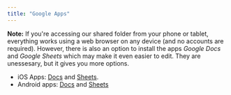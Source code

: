 ```yaml
---
title: "Google Apps"
---
```


**Note:** If you're accessing our shared folder from your phone or tablet, everything works using a web browser on any device (and no accounts are required).  However, there is also an option to install the apps _Google Docs_ and _Google Sheets_ which may make it even easier to edit. They are unessesary, but it gives you more options.

-   iOS Apps: [Docs](https://itunes.apple.com/app/apple-store/id842842640?pt=9008&ct=docs_hc&mt=8) and [Sheets](https://itunes.apple.com/us/app/google-sheets/id842849113?mt%3D8).
-   Android apps: [Docs](https://play.google.com/store/apps/details?id=com.google.android.apps.docs.editors.docs)  and [Sheets](https://play.google.com/store/apps/details?id=com.google.android.apps.docs.editors.sheets)
